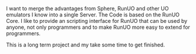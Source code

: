 I want to merge the advantages from Sphere, RunUO and other UO emulators I know into a single Server. The Code is based on the RunUO Core. I like to provide an scripting interface for RunUO that can be used by anyone, not only programmers and to make RunUO more easy to extend for programmers.

This is a long term project and my take some time to get finished.